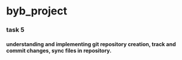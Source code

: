 # byb_project
### task 5 
#### understanding and implementing git repository creation, track and commit changes, sync files in repository.
